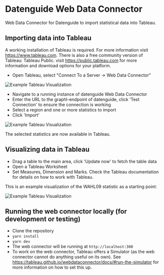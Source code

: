 # Datenguide Web Data Connector

Web Data Connector for Datenguide to import statistical data into Tableau.



## Importing data into Tableau

A working installation of Tableau is required. For more information visit https://www.tableau.com.
There is also a free community version of Tableau: Tableau Public. visit https://public.tableau.com
for more information and download options for your platform. 

* Open Tableau, select "Connect To a Server -> Web Data Connector"

![Example Tableau Visualization](https://raw.githubusercontent.com/datenguide/datenguide-wdc/master/docs/assets/connect.png)

* Navigate to a running instance of datenguide Web Data Connector
* Enter the URL to the graphl-endpoint of datenguide, click 'Test Connection' to
ensure the connection is working
* Select a region and one or more statistics to import
* Click 'Import'

![Example Tableau Visualization](https://raw.githubusercontent.com/datenguide/datenguide-wdc/master/docs/assets/wdc_ui.png)

The selected statistics are now available in Tableau.

## Visualizing data in Tableau

* Drag a table to the main area, click 'Update now' to fetch the table data
* Open a Tableau Worksheet
* Set Measures, Dimension and Marks. Check the Tableau documentation for details on how to work with Tableau.

This is an example visualization of the WAHL09 statistic as a starting point: 

![Example Tableau Visualization](https://raw.githubusercontent.com/datenguide/datenguide-wdc/master/docs/assets/wahl09_viz.png)

## Running the web connector locally (for development or testing)

* Clone the repository
* `yarn install`
* `yarn dev`
* The web connector will be running at `http://localhost:300`
* To work on the web connector, Tableau offers a Simulator (as the web connector cannot do anything useful on its own).
See https://tableau.github.io/webdataconnector/docs/#run-the-simulator for more information on how to set this up.
